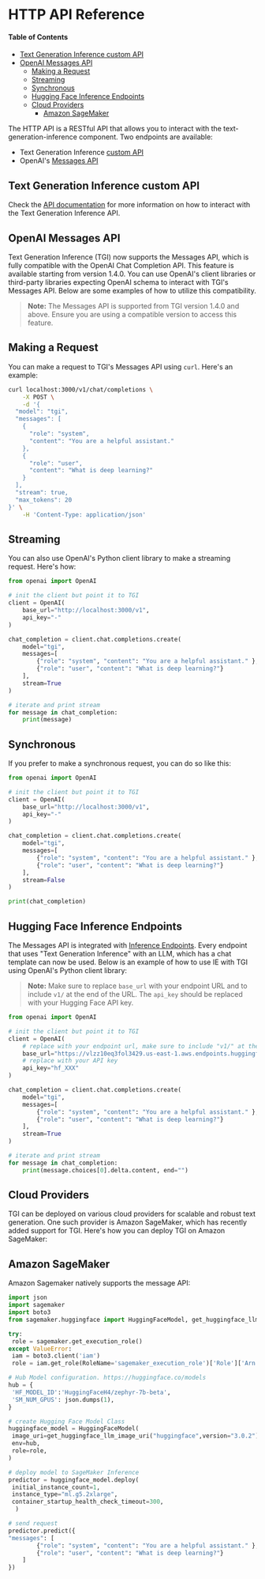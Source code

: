 # HTTP API Reference

#### Table of Contents

- [Text Generation Inference custom API](#text-generation-inference-custom-api)
- [OpenAI Messages API](#openai-messages-api)
  - [Making a Request](#making-a-request)
  - [Streaming](#streaming)
  - [Synchronous](#synchronous)
  - [Hugging Face Inference Endpoints](#hugging-face-inference-endpoints)
  - [Cloud Providers](#cloud-providers)
      - [Amazon SageMaker](#amazon-sagemaker)

The HTTP API is a RESTful API that allows you to interact with the text-generation-inference component. Two endpoints are available:
* Text Generation Inference [custom API](https://huggingface.github.io/text-generation-inference/)
* OpenAI's [Messages API](#openai-messages-api)


## Text Generation Inference custom API

Check the [API documentation](https://huggingface.github.io/text-generation-inference/) for more information on how to interact with the Text Generation Inference API.

## OpenAI Messages API

Text Generation Inference (TGI) now supports the Messages API, which is fully compatible with the OpenAI Chat Completion API. This feature is available starting from version 1.4.0. You can use OpenAI's client libraries or third-party libraries expecting OpenAI schema to interact with TGI's Messages API. Below are some examples of how to utilize this compatibility.

> **Note:** The Messages API is supported from TGI version 1.4.0 and above. Ensure you are using a compatible version to access this feature.

## Making a Request

You can make a request to TGI's Messages API using `curl`. Here's an example:

```bash
curl localhost:3000/v1/chat/completions \
    -X POST \
    -d '{
  "model": "tgi",
  "messages": [
    {
      "role": "system",
      "content": "You are a helpful assistant."
    },
    {
      "role": "user",
      "content": "What is deep learning?"
    }
  ],
  "stream": true,
  "max_tokens": 20
}' \
    -H 'Content-Type: application/json'
```

## Streaming

You can also use OpenAI's Python client library to make a streaming request. Here's how:

```python
from openai import OpenAI

# init the client but point it to TGI
client = OpenAI(
    base_url="http://localhost:3000/v1",
    api_key="-"
)

chat_completion = client.chat.completions.create(
    model="tgi",
    messages=[
        {"role": "system", "content": "You are a helpful assistant." },
        {"role": "user", "content": "What is deep learning?"}
    ],
    stream=True
)

# iterate and print stream
for message in chat_completion:
    print(message)
```

## Synchronous

If you prefer to make a synchronous request, you can do so like this:

```python
from openai import OpenAI

# init the client but point it to TGI
client = OpenAI(
    base_url="http://localhost:3000/v1",
    api_key="-"
)

chat_completion = client.chat.completions.create(
    model="tgi",
    messages=[
        {"role": "system", "content": "You are a helpful assistant." },
        {"role": "user", "content": "What is deep learning?"}
    ],
    stream=False
)

print(chat_completion)
```

## Hugging Face Inference Endpoints

The Messages API is integrated with [Inference Endpoints](https://huggingface.co/inference-endpoints/dedicated).
Every endpoint that uses "Text Generation Inference" with an LLM, which has a chat template can now be used. Below is an example of how to use IE with TGI using OpenAI's Python client library:

> **Note:** Make sure to replace `base_url` with your endpoint URL and to include `v1/` at the end of the URL. The `api_key` should be replaced with your Hugging Face API key.

```python
from openai import OpenAI

# init the client but point it to TGI
client = OpenAI(
    # replace with your endpoint url, make sure to include "v1/" at the end
    base_url="https://vlzz10eq3fol3429.us-east-1.aws.endpoints.huggingface.cloud/v1/",
    # replace with your API key
    api_key="hf_XXX"
)

chat_completion = client.chat.completions.create(
    model="tgi",
    messages=[
        {"role": "system", "content": "You are a helpful assistant." },
        {"role": "user", "content": "What is deep learning?"}
    ],
    stream=True
)

# iterate and print stream
for message in chat_completion:
    print(message.choices[0].delta.content, end="")
```

## Cloud Providers

TGI can be deployed on various cloud providers for scalable and robust text generation. One such provider is Amazon SageMaker, which has recently added support for TGI. Here's how you can deploy TGI on Amazon SageMaker:

## Amazon SageMaker

Amazon Sagemaker natively supports the message API:

```python
import json
import sagemaker
import boto3
from sagemaker.huggingface import HuggingFaceModel, get_huggingface_llm_image_uri

try:
 role = sagemaker.get_execution_role()
except ValueError:
 iam = boto3.client('iam')
 role = iam.get_role(RoleName='sagemaker_execution_role')['Role']['Arn']

# Hub Model configuration. https://huggingface.co/models
hub = {
 'HF_MODEL_ID':'HuggingFaceH4/zephyr-7b-beta',
 'SM_NUM_GPUS': json.dumps(1),
}

# create Hugging Face Model Class
huggingface_model = HuggingFaceModel(
 image_uri=get_huggingface_llm_image_uri("huggingface",version="3.0.2"),
 env=hub,
 role=role,
)

# deploy model to SageMaker Inference
predictor = huggingface_model.deploy(
 initial_instance_count=1,
 instance_type="ml.g5.2xlarge",
 container_startup_health_check_timeout=300,
  )

# send request
predictor.predict({
"messages": [
        {"role": "system", "content": "You are a helpful assistant." },
        {"role": "user", "content": "What is deep learning?"}
    ]
})
```
